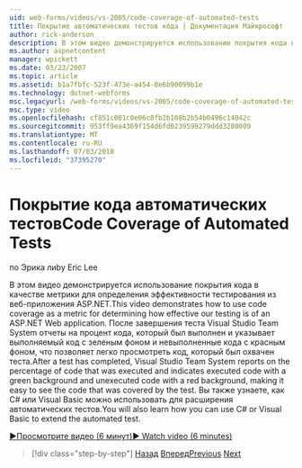 ```yaml
---
uid: web-forms/videos/vs-2005/code-coverage-of-automated-tests
title: Покрытие автоматических тестов кода | Документация Майкрософт
author: rick-anderson
description: В этом видео демонстрируется использование покрытия кода в качестве метрики для определения эффективности тестирования из веб-приложения ASP.NET. После проверки имеет com...
ms.author: aspnetcontent
manager: wpickett
ms.date: 03/23/2007
ms.topic: article
ms.assetid: b1a7fbfc-523f-473e-a454-8e6b90099b1e
ms.technology: dotnet-webforms
msc.legacyurl: /web-forms/videos/vs-2005/code-coverage-of-automated-tests
msc.type: video
ms.openlocfilehash: cf851c001c0e06c0fb2b108b2b54b0496c14042c
ms.sourcegitcommit: 953ff9ea4369f154d6fd0239599279ddd3280009
ms.translationtype: MT
ms.contentlocale: ru-RU
ms.lasthandoff: 07/03/2018
ms.locfileid: "37395270"
---
```

<a name="code-coverage-of-automated-tests"></a><span data-ttu-id="b663d-104">Покрытие кода автоматических тестов</span><span class="sxs-lookup"><span data-stu-id="b663d-104">Code Coverage of Automated Tests</span></span>
====================
<span data-ttu-id="b663d-105">по Эрика ли</span><span class="sxs-lookup"><span data-stu-id="b663d-105">by Eric Lee</span></span>

<span data-ttu-id="b663d-106">В этом видео демонстрируется использование покрытия кода в качестве метрики для определения эффективности тестирования из веб-приложения ASP.NET.</span><span class="sxs-lookup"><span data-stu-id="b663d-106">This video demonstrates how to use code coverage as a metric for determining how effective our testing is of an ASP.NET Web application.</span></span> <span data-ttu-id="b663d-107">После завершения теста Visual Studio Team System отчеты на процент кода, который был выполнен и указывает выполняемый код с зеленым фоном и невыполненные кода с красным фоном, что позволяет легко просмотреть код, который был охвачен теста.</span><span class="sxs-lookup"><span data-stu-id="b663d-107">After a test has completed, Visual Studio Team System reports on the percentage of code that was executed and indicates executed code with a green background and unexecuted code with a red background, making it easy to see the code that was covered by the test.</span></span> <span data-ttu-id="b663d-108">Вы также узнаете, как C# или Visual Basic можно использовать для расширения автоматических тестов.</span><span class="sxs-lookup"><span data-stu-id="b663d-108">You will also learn how you can use C# or Visual Basic to extend the automated test.</span></span>

[<span data-ttu-id="b663d-109">&#9654;Просмотрите видео (6 минут)</span><span class="sxs-lookup"><span data-stu-id="b663d-109">&#9654; Watch video (6 minutes)</span></span>](https://channel9.msdn.com/Blogs/ASP-NET-Site-Videos/code-coverage-of-automated-tests)

> [!div class="step-by-step"]
> <span data-ttu-id="b663d-110">[Назад](measuring-the-business-value-of-ajax.md)
> [Вперед](custom-extraction-rules-and-coded-web-tests.md)</span><span class="sxs-lookup"><span data-stu-id="b663d-110">[Previous](measuring-the-business-value-of-ajax.md)
[Next](custom-extraction-rules-and-coded-web-tests.md)</span></span>
